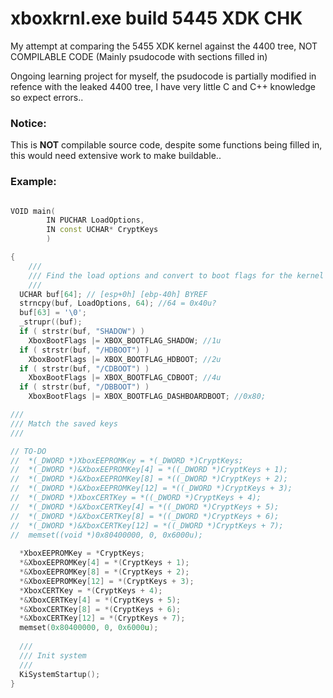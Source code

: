 # xboxkrnl.exe build 5445 XDK CHK
My attempt at comparing the 5455 XDK kernel against the 4400 tree, NOT COMPILABLE CODE (Mainly psudocode with sections filled in)

Ongoing learning project for myself, the psudocode is partially modified in refence with the leaked 4400 tree, I have very little C and C++ knowledge so expect errors.. 


### Notice:
This is **NOT** compilable source code, despite some functions being filled in, this would need extensive work to make buildable.. 



### Example:

```c++

VOID main(
		IN PUCHAR LoadOptions,
		IN const UCHAR* CryptKeys
		)

{
	///
	/// Find the load options and convert to boot flags for the kernel
	///
  UCHAR buf[64]; // [esp+0h] [ebp-40h] BYREF
  strncpy(buf, LoadOptions, 64); //64 = 0x40u?
  buf[63] = '\0';
  _strupr((buf);
  if ( strstr(buf, "SHADOW") )
    XboxBootFlags |= XBOX_BOOTFLAG_SHADOW; //1u
  if ( strstr(buf, "/HDBOOT") )
    XboxBootFlags |= XBOX_BOOTFLAG_HDBOOT; //2u
  if ( strstr(buf, "/CDBOOT") )
    XboxBootFlags |= XBOX_BOOTFLAG_CDBOOT; //4u
  if ( strstr(buf, "/DBBOOT") )
    XboxBootFlags |= XBOX_BOOTFLAG_DASHBOARDBOOT; //0x80;

///
/// Match the saved keys
///

// TO-DO
//  *(_DWORD *)XboxEEPROMKey = *(_DWORD *)CryptKeys;
//  *(_DWORD *)&XboxEEPROMKey[4] = *((_DWORD *)CryptKeys + 1);
//  *(_DWORD *)&XboxEEPROMKey[8] = *((_DWORD *)CryptKeys + 2);
//  *(_DWORD *)&XboxEEPROMKey[12] = *((_DWORD *)CryptKeys + 3);
//  *(_DWORD *)XboxCERTKey = *((_DWORD *)CryptKeys + 4);
//  *(_DWORD *)&XboxCERTKey[4] = *((_DWORD *)CryptKeys + 5);
//  *(_DWORD *)&XboxCERTKey[8] = *((_DWORD *)CryptKeys + 6);
//  *(_DWORD *)&XboxCERTKey[12] = *((_DWORD *)CryptKeys + 7);
//  memset((void *)0x80400000, 0, 0x6000u);
  
  *XboxEEPROMKey = *CryptKeys;
  *&XboxEEPROMKey[4] = *(CryptKeys + 1);
  *&XboxEEPROMKey[8] = *(CryptKeys + 2);
  *&XboxEEPROMKey[12] = *(CryptKeys + 3);
  *XboxCERTKey = *(CryptKeys + 4);
  *&XboxCERTKey[4] = *(CryptKeys + 5);
  *&XboxCERTKey[8] = *(CryptKeys + 6);
  *&XboxCERTKey[12] = *(CryptKeys + 7);
  memset(0x80400000, 0, 0x6000u);
  
  ///
  /// Init system
  ///
  KiSystemStartup();
}
```

